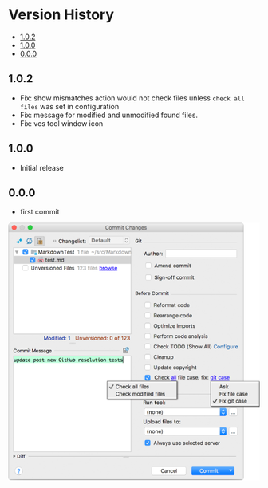 # Version History

[TOC]: # " "

- [1.0.2](#102)
- [1.0.0](#100)
- [0.0.0](#000)

## 1.0.2

* Fix: show mismatches action would not check files unless `check all files` was set in
  configuration
* Fix: message for modified and unmodified found files.
* Fix: vcs tool window icon

## 1.0.0

* Initial release

## 0.0.0

* first commit

![ScreenShot_CommitDialog.png](../../assets/images/ScreenShot_CommitDialog.png)
